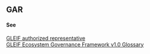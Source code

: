 ## GAR

<h4>See</h4><p><a href="gleif-authorized-representative">GLEIF authorized representative</a><br><a href="https://www.gleif.org/media/pages/vlei/introducing-the-vlei-ecosystem-governance-framework/0349aa74c5-1678443743/2022-12-16_verifiable-lei-_vlei_-ecosystem-governance-framework-glossary_v1.0_final.pdf">GLEIF Ecosystem Governance Framework v1.0 Glossary</a></p>


